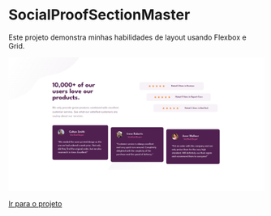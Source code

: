 # SocialProofSectionMaster
Este projeto demonstra minhas habilidades de layout usando Flexbox e Grid.

![Texto alternativo](https://github.com/Mr-nobody2001/SocialProofSection/blob/main/assets/Captura%20de%20tela%20de%202023-08-22%2020-42-35.png)

[Ir para o projeto](https://mr-nobody2001.github.io/SocialProofSection/)
